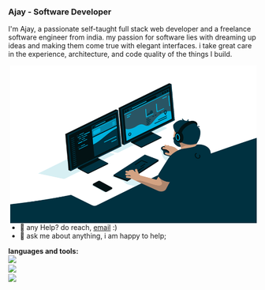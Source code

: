 ### Ajay - Software Developer

I'm Ajay, a passionate self-taught full stack web developer and a freelance software engineer from india. my passion for software lies with dreaming up ideas and making them come true with elegant interfaces. i take great care in the experience, architecture, and code quality of the things I build.


  <img align="right" alt="GIF" src="https://github.com/malik-dinar/malik-dinar/blob/main/code.gif" width="500" height="320" />
  
- 💼 any Help? do reach, [email](mailto:mail.ajayasok@gmail.com) :)
- 💬 ask me about anything, i am happy to help;

**languages and tools:**  
<a><img src="https://skillicons.dev/icons?i=nextjs,nestjs,react,nodejs,express,mongodb" />
<a/> <br/>
<a><img src="https://skillicons.dev/icons?i=js,ts,redux,html,css,figma" />
<a/> <br/>
<a><img src="https://skillicons.dev/icons?i=aws,firebase,gcp,git,postman,nginx" />
<a/>
 <br/>


    
